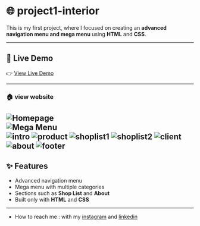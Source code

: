 # 🌐  project1-interior

This is my first project, where I focused on creating an **advanced navigation menu and mega menu** using **HTML** and **CSS**.  
 
---

## 🚀 Live Demo  
👉 [View Live Demo](https://pegahmobasheri.github.io/project1-interior/)  

---
### 🏠 view website  
![Homepage](https://github.com/user-attachments/assets/23ca173e-cd82-4609-9d8e-943d718fcc59)  
![Mega Menu](https://github.com/user-attachments/assets/c60346d5-67b3-4f40-8559-c642312322b5)  
![intro](https://github.com/user-attachments/assets/d86a938c-7d3b-4ab8-b8e8-a817d6de5218)
![product](https://github.com/user-attachments/assets/be41923b-628e-4d95-b739-f951e6968d19)
![shoplist1](https://github.com/user-attachments/assets/bab5c416-f941-4588-ba04-4fa42673acaf)
![shoplist2]()
![client]()
![about]()
![footer]()
---

## ✨ Features  
- Advanced navigation menu  
- Mega menu with multiple categories  
- Sections such as **Shop List** and **About**  
- Built only with **HTML** and **CSS**  

---
- How to reach me : with my [instagram](https://www.instagram.com/pegahmobasherii) and [linkedin](https://www.linkedin.com/in/pegah-mobasheri)




